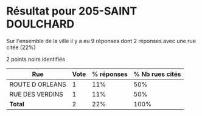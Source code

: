# Résultat pour 205-SAINT DOULCHARD

Sur l'ensemble de la ville il y a eu 9 réponses dont 2 réponses avec une rue citée (22%)

2 points noirs identifiés

| Rue | Vote | % réponses | % Nb rues cités|
|-----|------|------------|----------------|
| ROUTE D ORLEANS | 1 | 11% | 50%|
| RUE DES VERDINS | 1 | 11% | 50%|
| **Total** | 2 | 22% | 100%|
